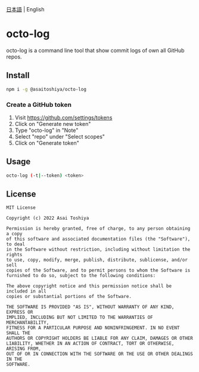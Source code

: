 [日本語](./README.md) | English
  
# octo-log

octo-log is a command line tool that show commit logs of own all GitHub repos.


## Install

```bash
npm i -g @asaitoshiya/octo-log
```

### Create a GitHub token

  1. Visit https://github.com/settings/tokens
  2. Click on "Generate new token"
  3. Type "octo-log" in "Note"
  4. Select "repo" under "Select scopes"
  5. Click on "Generate token"


## Usage

```bash
octo-log (-t|--token) <token>
```


## License

    MIT License
    
    Copyright (c) 2022 Asai Toshiya
    
    Permission is hereby granted, free of charge, to any person obtaining a copy
    of this software and associated documentation files (the "Software"), to deal
    in the Software without restriction, including without limitation the rights
    to use, copy, modify, merge, publish, distribute, sublicense, and/or sell
    copies of the Software, and to permit persons to whom the Software is
    furnished to do so, subject to the following conditions:
    
    The above copyright notice and this permission notice shall be included in all
    copies or substantial portions of the Software.
    
    THE SOFTWARE IS PROVIDED "AS IS", WITHOUT WARRANTY OF ANY KIND, EXPRESS OR
    IMPLIED, INCLUDING BUT NOT LIMITED TO THE WARRANTIES OF MERCHANTABILITY,
    FITNESS FOR A PARTICULAR PURPOSE AND NONINFRINGEMENT. IN NO EVENT SHALL THE
    AUTHORS OR COPYRIGHT HOLDERS BE LIABLE FOR ANY CLAIM, DAMAGES OR OTHER
    LIABILITY, WHETHER IN AN ACTION OF CONTRACT, TORT OR OTHERWISE, ARISING FROM,
    OUT OF OR IN CONNECTION WITH THE SOFTWARE OR THE USE OR OTHER DEALINGS IN THE
    SOFTWARE.